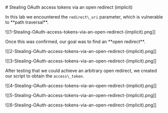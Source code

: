\# Stealing OAuth access tokens via an open redirect (implicit)



In this lab we encountered the `redirect\_uri` parameter, which is vulnerable to \*\*path traversal\*\*.



!\[\[1-Stealing-OAuth-access-tokens-via-an-open-redirect-(implicit).png]]



Once this was confirmed, our goal was to find an \*\*open redirect\*\*.



!\[\[2-Stealing-OAuth-access-tokens-via-an-open-redirect-(implicit).png]]



!\[\[3-Stealing-OAuth-access-tokens-via-an-open-redirect-(implicit).png]]



After testing that we could achieve an arbitrary open redirect, we created our script to obtain the `access\_token`.



!\[\[4-Stealing-OAuth-access-tokens-via-an-open-redirect-(implicit).png]]



!\[\[5-Stealing-OAuth-access-tokens-via-an-open-redirect-(implicit).png]]



!\[\[6-Stealing-OAuth-access-tokens-via-an-open-redirect-(implicit).png]]

